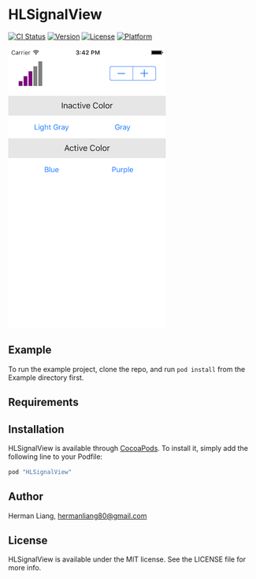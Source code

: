 # HLSignalView

[![CI Status](http://img.shields.io/travis/hermanliang/HLSignalView.svg?style=flat)](https://travis-ci.org/hermanliang/HLSignalView)
[![Version](https://img.shields.io/cocoapods/v/HLSignalView.svg?style=flat)](http://cocoapods.org/pods/HLSignalView)
[![License](https://img.shields.io/cocoapods/l/HLSignalView.svg?style=flat)](http://cocoapods.org/pods/HLSignalView)
[![Platform](https://img.shields.io/cocoapods/p/HLSignalView.svg?style=flat)](http://cocoapods.org/pods/HLSignalView)

![](images/snapshot.png)

## Example

To run the example project, clone the repo, and run `pod install` from the Example directory first.

## Requirements

## Installation

HLSignalView is available through [CocoaPods](http://cocoapods.org). To install
it, simply add the following line to your Podfile:

```ruby
pod "HLSignalView"
```

## Author

Herman Liang, hermanliang80@gmail.com

## License

HLSignalView is available under the MIT license. See the LICENSE file for more info.
